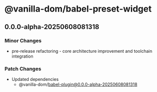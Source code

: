 # @vanilla-dom/babel-preset-widget

## 0.0.0-alpha-20250608081318

### Minor Changes

- pre-release refactoring - core architecture improvement and toolchain integration

### Patch Changes

- Updated dependencies
  - @vanilla-dom/babel-plugin@0.0.0-alpha-20250608081318
